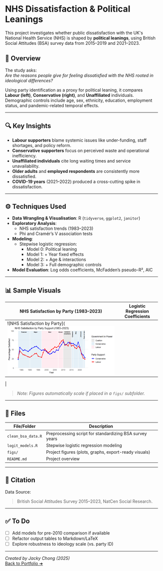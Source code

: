 # NHS Dissatisfaction & Political Leanings

This project investigates whether public dissatisfaction with the UK's National Health Service (NHS) is shaped by **political leanings**, using British Social Attitudes (BSA) survey data from 2015–2019 and 2021–2023.

## 🧭 Overview

The study asks:  
*Are the reasons people give for feeling dissatisfied with the NHS rooted in ideological differences?*

Using party identification as a proxy for political leaning, it compares **Labour (left)**, **Conservative (right)**, and **Unaffiliated** individuals. Demographic controls include age, sex, ethnicity, education, employment status, and pandemic-related temporal effects.

---

## 🔍 Key Insights

- **Labour supporters** blame systemic issues like under-funding, staff shortages, and policy reform.
- **Conservative supporters** focus on perceived waste and operational inefficiency.
- **Unaffiliated individuals** cite long waiting times and service unavailability.
- **Older adults** and **employed respondents** are consistently more dissatisfied.
- **COVID-19 years** (2021–2022) produced a cross-cutting spike in dissatisfaction.

---

## ⚙️ Techniques Used

- **Data Wrangling & Visualisation**: R (`tidyverse`, `ggplot2`, `janitor`)
- **Exploratory Analysis**:
  - NHS satisfaction trends (1983–2023)
  - Phi and Cramér’s V association tests
- **Modeling**:
  - Stepwise logistic regression:
    - Model 0: Political leaning
    - Model 1: + Year fixed effects
    - Model 2: + Age & interactions
    - Model 3: + Full demographic controls
- **Model Evaluation**: Log odds coefficients, McFadden’s pseudo-R², AIC

---

## 📊 Sample Visuals

| NHS Satisfaction by Party (1983–2023) | Logistic Regression Coefficients |
|--------------------------------------|----------------------------------|
| ![NHS Satisfaction by Party](![NHS Satisfaction by Party](NHS_Dissatisfaction_Politics/NHS%20Satisfaction%20by%20Party%20Support.png)
 |

> *Note: Figures automatically scale if placed in a `figs/` subfolder.*

---

## 📁 Files

| File/Folder | Description |
|-------------|-------------|
| `clean_bsa_data.R` | Preprocessing script for standardizing BSA survey years |
| `logit_models.R` | Stepwise logistic regression modeling |
| `figs/` | Project figures (plots, graphs, export-ready visuals) |
| `README.md` | Project overview |

---

## 📌 Citation

Data Source:  
> British Social Attitudes Survey 2015–2023, NatCen Social Research.

---

## ✅ To Do

- [ ] Add models for pre-2010 comparison if available  
- [ ] Refactor output tables to Markdown/LaTeX  
- [ ] Explore robustness to ideology scale (vs. party ID)

---

*Created by Jacky Chong (2025)*  
[Back to Portfolio ➜](https://github.com/JackyChong611/PortfolioProjects)


